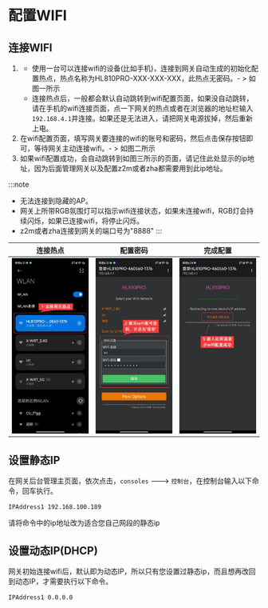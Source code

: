 # 配置WIFI

## 连接WIFI

1.  
    * 使用一台可以连接wifi的设备(比如手机)，连接到网关自动生成的初始化配置热点，热点名称为HL810PRO-XXX-XXX-XXX，此热点无密码。- > 如图一所示 
    * 连接热点后，一般都会默认自动跳转到wifi配置页面，如果没自动跳转，请在手机的wifi连接页面，点一下网关的热点或者在浏览器的地址栏输入`192.168.4.1`并连接。如果还是无法进入，请把网关电源拔掉，然后重新上电。
2. 在wifi配置页面，填写网关要连接的wifi的账号和密码，然后点击保存按钮即可，等待网关主动连接wifi。- > 如图二所示
3. 如果wifi配置成功，会自动跳转到如图三所示的页面，请记住此处显示的ip地址，因为后面管理网关以及配置z2m或者zha都需要用到此ip地址。




:::note
* 无法连接到隐藏的AP。
* 网关上所带RGB氛围灯可以指示wifi连接状态，如果未连接wifi，RGB灯会持续闪烁，如果已连接wifi，将停止闪烁。
* z2m或者zha连接到网关的端口号为"8888"
:::



连接热点|配置密码|完成配置
:---:|:---:|:---:
<img src="/img/wifi11.jpg"  width="300" />|<img src="/img/wifi22.jpg"  width="300" />|<img src="/img/wifi33.jpg"  width="300" />




## 设置静态IP


在网关后台管理主页面，依次点击，`consoles` ---> `控制台`，在控制台输入以下命令，回车执行。

```
IPAddress1 192.168.100.189
```
请将命令中的ip地址改为适合您自己网段的静态ip


## 设置动态IP(DHCP)


网关初始连接wifi后，默认即为动态IP，所以只有您设置过静态ip，而且想再改回到动态IP，才需要执行以下命令。

```
IPAddress1 0.0.0.0
```